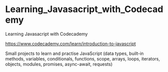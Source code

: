 # Learning_Javasacript_with_Codecademy
Learning Javasacript with Codecademy

https://www.codecademy.com/learn/introduction-to-javascript

Small projects to learn and practise JavaScript (data types, built-in methods, variables, conditionals, functions, scope, arrays, loops, iterators, objects, modules, promises, async-await, requests)
